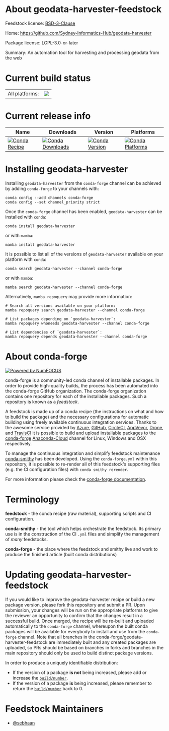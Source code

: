 About geodata-harvester-feedstock
=================================

Feedstock license: [BSD-3-Clause](https://github.com/conda-forge/geodata-harvester-feedstock/blob/main/LICENSE.txt)

Home: https://github.com/Sydney-Informatics-Hub/geodata-harvester

Package license: LGPL-3.0-or-later

Summary: An automation tool for harvesting and processing geodata from the web

Current build status
====================


<table><tr><td>All platforms:</td>
    <td>
      <a href="https://dev.azure.com/conda-forge/feedstock-builds/_build/latest?definitionId=18539&branchName=main">
        <img src="https://dev.azure.com/conda-forge/feedstock-builds/_apis/build/status/geodata-harvester-feedstock?branchName=main">
      </a>
    </td>
  </tr>
</table>

Current release info
====================

| Name | Downloads | Version | Platforms |
| --- | --- | --- | --- |
| [![Conda Recipe](https://img.shields.io/badge/recipe-geodata--harvester-green.svg)](https://anaconda.org/conda-forge/geodata-harvester) | [![Conda Downloads](https://img.shields.io/conda/dn/conda-forge/geodata-harvester.svg)](https://anaconda.org/conda-forge/geodata-harvester) | [![Conda Version](https://img.shields.io/conda/vn/conda-forge/geodata-harvester.svg)](https://anaconda.org/conda-forge/geodata-harvester) | [![Conda Platforms](https://img.shields.io/conda/pn/conda-forge/geodata-harvester.svg)](https://anaconda.org/conda-forge/geodata-harvester) |

Installing geodata-harvester
============================

Installing `geodata-harvester` from the `conda-forge` channel can be achieved by adding `conda-forge` to your channels with:

```
conda config --add channels conda-forge
conda config --set channel_priority strict
```

Once the `conda-forge` channel has been enabled, `geodata-harvester` can be installed with `conda`:

```
conda install geodata-harvester
```

or with `mamba`:

```
mamba install geodata-harvester
```

It is possible to list all of the versions of `geodata-harvester` available on your platform with `conda`:

```
conda search geodata-harvester --channel conda-forge
```

or with `mamba`:

```
mamba search geodata-harvester --channel conda-forge
```

Alternatively, `mamba repoquery` may provide more information:

```
# Search all versions available on your platform:
mamba repoquery search geodata-harvester --channel conda-forge

# List packages depending on `geodata-harvester`:
mamba repoquery whoneeds geodata-harvester --channel conda-forge

# List dependencies of `geodata-harvester`:
mamba repoquery depends geodata-harvester --channel conda-forge
```


About conda-forge
=================

[![Powered by
NumFOCUS](https://img.shields.io/badge/powered%20by-NumFOCUS-orange.svg?style=flat&colorA=E1523D&colorB=007D8A)](https://numfocus.org)

conda-forge is a community-led conda channel of installable packages.
In order to provide high-quality builds, the process has been automated into the
conda-forge GitHub organization. The conda-forge organization contains one repository
for each of the installable packages. Such a repository is known as a *feedstock*.

A feedstock is made up of a conda recipe (the instructions on what and how to build
the package) and the necessary configurations for automatic building using freely
available continuous integration services. Thanks to the awesome service provided by
[Azure](https://azure.microsoft.com/en-us/services/devops/), [GitHub](https://github.com/),
[CircleCI](https://circleci.com/), [AppVeyor](https://www.appveyor.com/),
[Drone](https://cloud.drone.io/welcome), and [TravisCI](https://travis-ci.com/)
it is possible to build and upload installable packages to the
[conda-forge](https://anaconda.org/conda-forge) [Anaconda-Cloud](https://anaconda.org/)
channel for Linux, Windows and OSX respectively.

To manage the continuous integration and simplify feedstock maintenance
[conda-smithy](https://github.com/conda-forge/conda-smithy) has been developed.
Using the ``conda-forge.yml`` within this repository, it is possible to re-render all of
this feedstock's supporting files (e.g. the CI configuration files) with ``conda smithy rerender``.

For more information please check the [conda-forge documentation](https://conda-forge.org/docs/).

Terminology
===========

**feedstock** - the conda recipe (raw material), supporting scripts and CI configuration.

**conda-smithy** - the tool which helps orchestrate the feedstock.
                   Its primary use is in the construction of the CI ``.yml`` files
                   and simplify the management of *many* feedstocks.

**conda-forge** - the place where the feedstock and smithy live and work to
                  produce the finished article (built conda distributions)


Updating geodata-harvester-feedstock
====================================

If you would like to improve the geodata-harvester recipe or build a new
package version, please fork this repository and submit a PR. Upon submission,
your changes will be run on the appropriate platforms to give the reviewer an
opportunity to confirm that the changes result in a successful build. Once
merged, the recipe will be re-built and uploaded automatically to the
`conda-forge` channel, whereupon the built conda packages will be available for
everybody to install and use from the `conda-forge` channel.
Note that all branches in the conda-forge/geodata-harvester-feedstock are
immediately built and any created packages are uploaded, so PRs should be based
on branches in forks and branches in the main repository should only be used to
build distinct package versions.

In order to produce a uniquely identifiable distribution:
 * If the version of a package **is not** being increased, please add or increase
   the [``build/number``](https://docs.conda.io/projects/conda-build/en/latest/resources/define-metadata.html#build-number-and-string).
 * If the version of a package **is** being increased, please remember to return
   the [``build/number``](https://docs.conda.io/projects/conda-build/en/latest/resources/define-metadata.html#build-number-and-string)
   back to 0.

Feedstock Maintainers
=====================

* [@sebhaan](https://github.com/sebhaan/)

